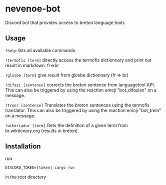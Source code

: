 # nevenoe-bot

Discord bot that provides access to breton language tools

## Usage

`!help`
lists all available commands

`!termofis [term]`
directly access the termofis dictionnary and print out result in markdown. fr=>br

`!glosbe [term]`
give result from glosbe dictionnary (fr => br)

`!difazi [sentence]`
corrects the breton sentence from languagetool API. This can also be
triggered by using the reaction emoji "bot_difazian" on a message.

`!troer [sentence]`
Translates the breton sentences using the termofis translator. This can also be
triggered by using the reaction emoji "bot_trein" on a message.

`!wikeriadur [term]`
Gets the definition of a given term from br.wiktionary.org (results in breton).

## Installation

run
```shell
DISCORD_TOKEN=[token] cargo run
```
in the root directory

